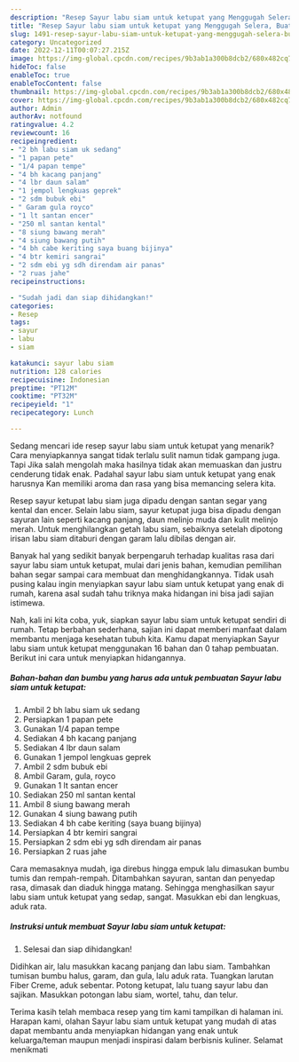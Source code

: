 ```yaml
---
description: "Resep Sayur labu siam untuk ketupat yang Menggugah Selera, Buat Buka Puasa}"
title: "Resep Sayur labu siam untuk ketupat yang Menggugah Selera, Buat Buka Puasa}"
slug: 1491-resep-sayur-labu-siam-untuk-ketupat-yang-menggugah-selera-buat-buka-puasa
category: Uncategorized
date: 2022-12-11T00:07:27.215Z
image: https://img-global.cpcdn.com/recipes/9b3ab1a300b8dcb2/680x482cq70/sayur-labu-siam-untuk-ketupat-foto-resep-utama.jpg
hideToc: false
enableToc: true
enableTocContent: false
thumbnail: https://img-global.cpcdn.com/recipes/9b3ab1a300b8dcb2/680x482cq70/sayur-labu-siam-untuk-ketupat-foto-resep-utama.jpg
cover: https://img-global.cpcdn.com/recipes/9b3ab1a300b8dcb2/680x482cq70/sayur-labu-siam-untuk-ketupat-foto-resep-utama.jpg
author: Admin
authorAv: notfound
ratingvalue: 4.2
reviewcount: 16
recipeingredient:
- "2 bh labu siam uk sedang"
- "1 papan pete"
- "1/4 papan tempe"
- "4 bh kacang panjang"
- "4 lbr daun salam"
- "1 jempol lengkuas geprek"
- "2 sdm bubuk ebi"
- " Garam gula royco"
- "1 lt santan encer"
- "250 ml santan kental"
- "8 siung bawang merah"
- "4 siung bawang putih"
- "4 bh cabe keriting saya buang bijinya"
- "4 btr kemiri sangrai"
- "2 sdm ebi yg sdh direndam air panas"
- "2 ruas jahe"
recipeinstructions:

- "Sudah jadi dan siap dihidangkan!"
categories:
- Resep
tags:
- sayur
- labu
- siam

katakunci: sayur labu siam 
nutrition: 128 calories
recipecuisine: Indonesian
preptime: "PT12M"
cooktime: "PT32M"
recipeyield: "1"
recipecategory: Lunch

---
```



Sedang mencari ide resep sayur labu siam untuk ketupat yang menarik? Cara menyiapkannya sangat tidak terlalu sulit namun tidak gampang juga. Tapi Jika salah mengolah maka hasilnya tidak akan memuaskan dan justru cenderung tidak enak. Padahal sayur labu siam untuk ketupat yang enak harusnya Kan memiliki aroma dan rasa yang bisa memancing selera kita.


Resep sayur ketupat labu siam juga dipadu dengan santan segar yang kental dan encer. Selain labu siam, sayur ketupat juga bisa dipadu dengan sayuran lain seperti kacang panjang, daun melinjo muda dan kulit melinjo merah. Untuk menghilangkan getah labu siam, sebaiknya setelah dipotong irisan labu siam ditaburi dengan garam lalu dibilas dengan air.

Banyak hal yang sedikit banyak berpengaruh terhadap kualitas rasa dari sayur labu siam untuk ketupat, mulai dari jenis bahan, kemudian pemilihan bahan segar sampai cara membuat dan menghidangkannya. Tidak usah pusing kalau ingin menyiapkan sayur labu siam untuk ketupat yang enak di rumah, karena asal sudah tahu triknya maka hidangan ini bisa jadi sajian istimewa.


Nah, kali ini kita coba, yuk, siapkan sayur labu siam untuk ketupat sendiri di rumah. Tetap berbahan sederhana, sajian ini dapat memberi manfaat dalam membantu menjaga kesehatan tubuh kita. Kamu dapat menyiapkan Sayur labu siam untuk ketupat menggunakan 16 bahan dan 0 tahap pembuatan. Berikut ini cara untuk menyiapkan hidangannya.

<!--inarticleads1-->

##### Bahan-bahan dan bumbu yang harus ada untuk pembuatan Sayur labu siam untuk ketupat:

1. Ambil 2 bh labu siam uk sedang
1. Persiapkan 1 papan pete
1. Gunakan 1/4 papan tempe
1. Sediakan 4 bh kacang panjang
1. Sediakan 4 lbr daun salam
1. Gunakan 1 jempol lengkuas geprek
1. Ambil 2 sdm bubuk ebi
1. Ambil  Garam, gula, royco
1. Gunakan 1 lt santan encer
1. Sediakan 250 ml santan kental
1. Ambil 8 siung bawang merah
1. Gunakan 4 siung bawang putih
1. Sediakan 4 bh cabe keriting (saya buang bijinya)
1. Persiapkan 4 btr kemiri sangrai
1. Persiapkan 2 sdm ebi yg sdh direndam air panas
1. Persiapkan 2 ruas jahe


Cara memasaknya mudah, iga direbus hingga empuk lalu dimasukan bumbu tumis dan rempah-rempah. Ditambahkan sayuran, santan dan penyedap rasa, dimasak dan diaduk hingga matang. Sehingga menghasilkan sayur labu siam untuk ketupat yang sedap, sangat. Masukkan ebi dan lengkuas, aduk rata. 

<!--inarticleads2-->

##### Instruksi untuk membuat Sayur labu siam untuk ketupat:


1. Selesai dan siap dihidangkan!

Didihkan air, lalu masukkan kacang panjang dan labu siam. Tambahkan tumisan bumbu halus, garam, dan gula, lalu aduk rata. Tuangkan larutan Fiber Creme, aduk sebentar. Potong ketupat, lalu tuang sayur labu dan sajikan. Masukkan potongan labu siam, wortel, tahu, dan telur. 

Terima kasih telah membaca resep yang tim kami tampilkan di halaman ini. Harapan kami, olahan Sayur labu siam untuk ketupat yang mudah di atas dapat membantu anda menyiapkan hidangan yang enak untuk keluarga/teman maupun menjadi inspirasi dalam berbisnis kuliner. Selamat menikmati

